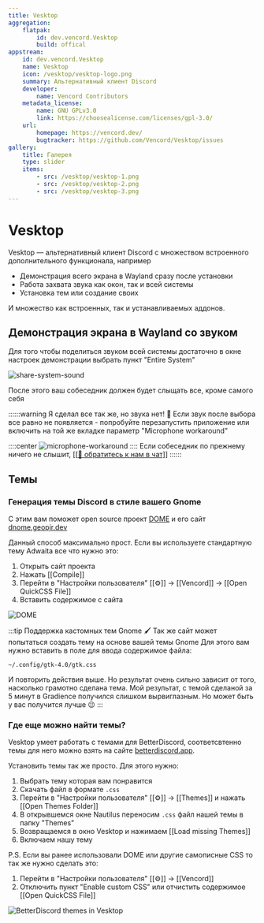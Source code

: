 ```yaml
---
title: Vesktop
aggregation:
    flatpak:
        id: dev.vencord.Vesktop
        build: offical
appstream:
    id: dev.vencord.Vesktop
    name: Vesktop
    icon: /vesktop/vesktop-logo.png
    summary: Альтернативный клиент Discord
    developer: 
        name: Vencord Contributors
    metadata_license:
        name: GNU GPLv3.0
        link: https://choosealicense.com/licenses/gpl-3.0/
    url:
        homepage: https://vencord.dev/
        bugtracker: https://github.com/Vencord/Vesktop/issues
gallery:
    title: Галерея
    type: slider
    items:
        - src: /vesktop/vesktop-1.png
        - src: /vesktop/vesktop-2.png
        - src: /vesktop/vesktop-3.png
---
```


# Vesktop

Vesktop — альтернативный клиент Discord c множеством встроенного дополнительного функционала, например

- Демонстрация всего экрана в Wayland сразу после установки
- Работа захвата звука как окон, так и всей системы
- Установка тем или создание своих

И множество как встроенных, так и устанавливаемых аддонов.

<AGWGallery />

<!--@include: @apps/_parts/install/content-flatpak.md-->

## Демонстрация экрана в Wayland со звуком

Для того чтобы поделиться звуком всей системы достаточно в окне настроек демонстрации выбрать пункт "Entire System"

![share-system-sound](/vesktop/vesktop-share-system-1.gif)

После этого ваш собеседник должен будет слыщать все, кроме самого себя

::::::warning Я сделал все так же, но звука нет! :smiling_face_with_tear:
Если звук после выбора все равно не появляется - попробуйте перезапустить приложение или включить на той же вкладке параметр "Microphone workaround"

::::center
![microphone-workaround](/vesktop/microphone-workaround.png)
::::
Если собеседник по прежнему ничего не слышит, [[[:speech_balloon: обратитесь к нам в чат]]](https://t.me/alt_gnome_chat)
::::::

## Темы

### Генерация темы Discord в стиле вашего Gnome

С этим вам поможет open source проект [DOME](https://github.com/GeopJr/DNOME) и его сайт [dnome.geopjr.dev](https://dnome.geopjr.dev/)

Данный способ максимально прост. Если вы используете стандартную тему Adwaita все что нужно это:

1. Открыть сайт проекта
2. Нажать [[Compile]]
3. Перейти в "Настройки пользователя" [[:gear:]] -> [[Vencord]] -> [[Open QuickCSS File]]
4. Вставить содержимое с сайта

![DOME](/vesktop/theme-DOME-1.gif 'Процесс генерации с использованием DOME')


:::tip Поддержка кастомных тем Gnome :paintbrush:
Так же сайт может попытаться создать тему на основе вашей темы Gnome
Для этого вам нужно вставить в поле для ввода содержимое файла:

`~/.config/gtk-4.0/gtk.css`

И повторить действия выше. Но результат очень сильно зависит от того, насколько грамотно сделана тема.
Мой результат, с темой сделаной за 5 минут в Gradience получился слишком вырвиглазным.
Но может быть у вас получится лучше :wink:
:::

### Где еще можно найти темы?

Vesktop умеет работать с темами для BetterDiscord, соответсвтенно темы для него можно взять на сайте [betterdiscord.app](betterdiscord.app/themes).

Установить темы так же просто. Для этого нужно:

1. Выбрать тему которая вам понравится
2. Скачать файл в формате `.css`
3. Перейти в "Настройки пользователя" [[:gear:]] -> [[Themes]] и нажать [[Open Themes Folder]] 
4. В открывшемся окне Nautilus переносим `.css` файл нашей темы в папку "Themes"
5. Возвращаемся в окно Vesktop и нажимаем [[Load missing Themes]]
6. Включаем нашу тему

P.S. Если вы ранее использовали DOME или другие самописные CSS то так же нужно сделать это:

1. Перейти в "Настройки пользователя" [[:gear:]] -> [[Vencord]]
2. Отключить пункт "Enable custom CSS" или отчистить содержимое [[Open QuickCSS File]]

![BetterDiscord themes in Vesktop](/vesktop/themes-better-1.gif 'Установка тем для BetterDiscord')